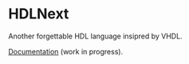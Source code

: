 # HDLNext
Another forgettable HDL language insipred by VHDL.

[Documentation](DOC.md) (work in progress).
